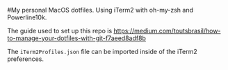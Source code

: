 #My personal MacOS dotfiles. Using iTerm2 with oh-my-zsh and Powerline10k.

The guide used to set up this repo is https://medium.com/toutsbrasil/how-to-manage-your-dotfiles-with-git-f7aeed8adf8b

The `iTerm2Profiles.json` file can be imported inside of the iTerm2 preferences.
